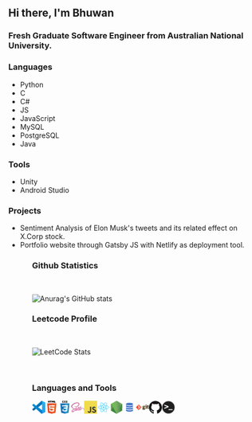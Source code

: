 ## Hi there, I'm Bhuwan 

### Fresh Graduate Software Engineer from Australian National University.

### Languages 
<ul>
  <li> Python </li>
  <li> C </li> 
  <li> C# </li> 
  <li> JS </li>
  <li> JavaScript </li>
  <li> MySQL </li> 
  <li> PostgreSQL</li>
  <li> Java </li>
</ul>

### Tools 
<ul> 
  <li> Unity </li> 
  <li> Android Studio </li> 
 </ul>

### Projects 

<ul> 
  <li> Sentiment Analysis of Elon Musk's tweets and its related effect on X.Corp stock. </li> 
  <li> Portfolio website through Gatsby JS with Netlify as deployment tool. </li>
<ul> 
  
### Github Statistics
<br/>
  
![Anurag's GitHub stats](https://github-readme-stats.vercel.app/api?username=bhuwan1998&theme=algolia&show_icons=true)

### Leetcode Profile 
<br/>

![LeetCode Stats](https://leetcard.jacoblin.cool/bhuwan1998?theme=unicorn&font=Ubuntu&ext=heatmap)

<br />

### Languages and Tools 
<img align="left" alt="Visual Studio Code" width="26px" src="https://raw.githubusercontent.com/github/explore/80688e429a7d4ef2fca1e82350fe8e3517d3494d/topics/visual-studio-code/visual-studio-code.png" />
<img align="left" alt="HTML5" width="26px" src="https://raw.githubusercontent.com/github/explore/80688e429a7d4ef2fca1e82350fe8e3517d3494d/topics/html/html.png" />
<img align="left" alt="CSS3" width="26px" src="https://raw.githubusercontent.com/github/explore/80688e429a7d4ef2fca1e82350fe8e3517d3494d/topics/css/css.png" />
<img align="left" alt="Sass" width="26px" src="https://raw.githubusercontent.com/github/explore/80688e429a7d4ef2fca1e82350fe8e3517d3494d/topics/sass/sass.png" />
<img align="left" alt="JavaScript" width="26px" src="https://raw.githubusercontent.com/github/explore/80688e429a7d4ef2fca1e82350fe8e3517d3494d/topics/javascript/javascript.png" />
<img align="left" alt="React" width="26px" src="https://raw.githubusercontent.com/github/explore/80688e429a7d4ef2fca1e82350fe8e3517d3494d/topics/react/react.png" />
<img align="left" alt="Node.js" width="26px" src="https://raw.githubusercontent.com/github/explore/80688e429a7d4ef2fca1e82350fe8e3517d3494d/topics/nodejs/nodejs.png" />
<img align="left" alt="SQL" width="26px" src="https://raw.githubusercontent.com/github/explore/80688e429a7d4ef2fca1e82350fe8e3517d3494d/topics/sql/sql.png" />
<img align="left" alt="Git" width="26px" src="https://raw.githubusercontent.com/github/explore/80688e429a7d4ef2fca1e82350fe8e3517d3494d/topics/git/git.png" />
<img align="left" alt="GitHub" width="26px" src="https://raw.githubusercontent.com/github/explore/78df643247d429f6cc873026c0622819ad797942/topics/github/github.png" />
<img align="left" alt="Terminal" width="26px" src="https://raw.githubusercontent.com/github/explore/80688e429a7d4ef2fca1e82350fe8e3517d3494d/topics/terminal/terminal.png" />
